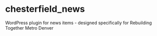 # chesterfield_news
WordPress plugin for news items - designed specifically for Rebuilding Together Metro Denver

